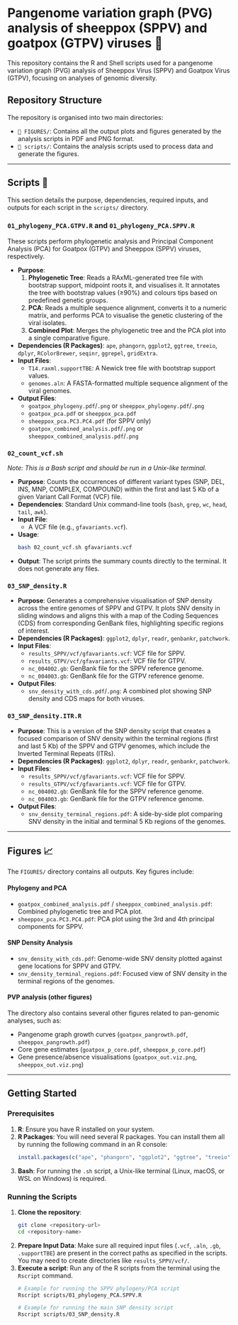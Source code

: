 # Pangenome variation graph (PVG) analysis of sheeppox (SPPV) and goatpox (GTPV) viruses 🧬

This repository contains the R and Shell scripts used for a pangenome variation graph (PVG) analysis of Sheeppox Virus (SPPV) and Goatpox Virus (GTPV), focusing on analyses of genomic diversity.

## Repository Structure

The repository is organised into two main directories:

-   `📁 FIGURES/`: Contains all the output plots and figures generated by the analysis scripts in PDF and PNG format.
-   `📁 scripts/`: Contains the analysis scripts used to process data and generate the figures.

***

## Scripts 🔬

This section details the purpose, dependencies, required inputs, and outputs for each script in the `scripts/` directory.

### **`01_phylogeny_PCA.GTPV.R`** and **`01_phylogeny_PCA.SPPV.R`**

These scripts perform phylogenetic analysis and Principal Component Analysis (PCA) for Goatpox (GTPV) and Sheeppox (SPPV) viruses, respectively.

* **Purpose**:
    1.  **Phylogenetic Tree**: Reads a RAxML-generated tree file with bootstrap support, midpoint roots it, and visualises it. It annotates the tree with bootstrap values (≥90%) and colours tips based on predefined genetic groups.
    2.  **PCA**: Reads a multiple sequence alignment, converts it to a numeric matrix, and performs PCA to visualise the genetic clustering of the viral isolates.
    3.  **Combined Plot**: Merges the phylogenetic tree and the PCA plot into a single comparative figure.
* **Dependencies (R Packages)**: `ape`, `phangorn`, `ggplot2`, `ggtree`, `treeio`, `dplyr`, `RColorBrewer`, `seqinr`, `ggrepel`, `gridExtra`.
* **Input Files**:
    * `T14.raxml.supportTBE`: A Newick tree file with bootstrap support values.
    * `genomes.aln`: A FASTA-formatted multiple sequence alignment of the viral genomes.
* **Output Files**:
    * `goatpox_phylogeny.pdf`/`.png` or `sheeppox_phylogeny.pdf`/`.png`
    * `goatpox_pca.pdf` or `sheeppox_pca.pdf`
    * `sheeppox_pca.PC3.PC4.pdf` (for SPPV only)
    * `goatpox_combined_analysis.pdf`/`.png` or `sheeppox_combined_analysis.pdf`/`.png`

### **`02_count_vcf.sh`**

*Note: This is a Bash script and should be run in a Unix-like terminal.*

* **Purpose**: Counts the occurrences of different variant types (SNP, DEL, INS, MNP, COMPLEX, COMPOUND) within the first and last 5 Kb of a given Variant Call Format (VCF) file.
* **Dependencies**: Standard Unix command-line tools (`bash`, `grep`, `wc`, `head`, `tail`, `awk`).
* **Input File**:
    * A VCF file (e.g., `gfavariants.vcf`).
* **Usage**:
    ```bash
    bash 02_count_vcf.sh gfavariants.vcf
    ```
* **Output**: The script prints the summary counts directly to the terminal. It does not generate any files.

### **`03_SNP_density.R`**

* **Purpose**: Generates a comprehensive visualisation of SNP density across the entire genomes of SPPV and GTPV. It plots SNV density in sliding windows and aligns this with a map of the Coding Sequences (CDS) from corresponding GenBank files, highlighting specific regions of interest.
* **Dependencies (R Packages)**: `ggplot2`, `dplyr`, `readr`, `genbankr`, `patchwork`.
* **Input Files**:
    * `results_SPPV/vcf/gfavariants.vcf`: VCF file for SPPV.
    * `results_GTPV/vcf/gfavariants.vcf`: VCF file for GTPV.
    * `nc_004002.gb`: GenBank file for the SPPV reference genome.
    * `nc_004003.gb`: GenBank file for the GTPV reference genome.
* **Output Files**:
    * `snv_density_with_cds.pdf`/`.png`: A combined plot showing SNP density and CDS maps for both viruses.

### **`03_SNP_density.ITR.R`**

* **Purpose**: This is a version of the SNP density script that creates a focused comparison of SNV density within the terminal regions (first and last 5 Kb) of the SPPV and GTPV genomes, which include the Inverted Terminal Repeats (ITRs).
* **Dependencies (R Packages)**: `ggplot2`, `dplyr`, `readr`, `genbankr`, `patchwork`.
* **Input Files**:
    * `results_SPPV/vcf/gfavariants.vcf`: VCF file for SPPV.
    * `results_GTPV/vcf/gfavariants.vcf`: VCF file for GTPV.
    * `nc_004002.gb`: GenBank file for the SPPV reference genome.
    * `nc_004003.gb`: GenBank file for the GTPV reference genome.
* **Output Files**:
    * `snv_density_terminal_regions.pdf`: A side-by-side plot comparing SNV density in the initial and terminal 5 Kb regions of the genomes.

***

## Figures 📈

The `FIGURES/` directory contains all outputs. Key figures include:

#### **Phylogeny and PCA**

* `goatpox_combined_analysis.pdf` / `sheeppox_combined_analysis.pdf`: Combined phylogenetic tree and PCA plot.
* `sheeppox_pca.PC3.PC4.pdf`: PCA plot using the 3rd and 4th principal components for SPPV.

#### **SNP Density Analysis**

* `snv_density_with_cds.pdf`: Genome-wide SNV density plotted against gene locations for SPPV and GTPV.
* `snv_density_terminal_regions.pdf`: Focused view of SNV density in the terminal regions of the genomes.

#### **PVP analysis (other figures)**

The directory also contains several other figures related to pan-genomic analyses, such as:

* Pangenome graph growth curves (`goatpox_pangrowth.pdf`, `sheeppox_pangrowth.pdf`)
* Core gene estimates (`goatpox_p_core.pdf`, `sheeppox_p_core.pdf`)
* Gene presence/absence visualisations (`goatpox_out.viz.png`, `sheeppox_out.viz.png`)

***

## Getting Started

### Prerequisites

1.  **R**: Ensure you have R installed on your system.
2.  **R Packages**: You will need several R packages. You can install them all by running the following command in an R console:
    ```R
    install.packages(c("ape", "phangorn", "ggplot2", "ggtree", "treeio", "dplyr", "RColorBrewer", "seqinr", "ggrepel", "gridExtra", "readr", "genbankr", "patchwork"))
    ```
3.  **Bash**: For running the `.sh` script, a Unix-like terminal (Linux, macOS, or WSL on Windows) is required.

### Running the Scripts

1.  **Clone the repository**:
    ```bash
    git clone <repository-url>
    cd <repository-name>
    ```
2.  **Prepare Input Data**: Make sure all required input files (`.vcf`, `.aln`, `.gb`, `.supportTBE`) are present in the correct paths as specified in the scripts. You may need to create directories like `results_SPPV/vcf/`.
3.  **Execute a script**: Run any of the R scripts from the terminal using the `Rscript` command.
    ```bash
    # Example for running the SPPV phylogeny/PCA script
    Rscript scripts/01_phylogeny_PCA.SPPV.R

    # Example for running the main SNP density script
    Rscript scripts/03_SNP_density.R
    ```
